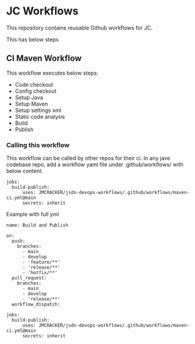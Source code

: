 # JC Workflows

This repository contains reusable Github workflows for JC. 

This has below steps

## CI Maven Workflow
This workflow executes below steps:
* Code checkout
* Config checkout
* Setup Java
* Setup Maven
* Setup settings xml
* Static code analysis
* Build
* Publish

### Calling this workflow
This workflow can be called by other repos for their ci.
In any jave codebase repo, add a workflow yaml file under .github/workflows/ with below content.
```
jobs:
  build-publish:
      uses: JMCRACKER/jsdn-devops-workflows/.github/workflows/maven-ci.yml@main
      secrets: inherit
```

Example with full yml
```
name: Build and Publish

on:
  push:
    branches:
      - main
      - develop
      - 'feature/**'
      - 'release/**'
      - 'hotfix/**'
  pull_request:
    branches:
      - main
      - develop
      - 'release/**'
  workflow_dispatch:

jobs:
  build-publish:
      uses: JMCRACKER/jsdn-devops-workflows/.github/workflows/maven-ci.yml@main
      secrets: inherit
```
